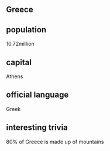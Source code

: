 ## Greece
## population
10.72million

## capital
Athens
 
## official language
Greek

## interesting trivia
80% of Greece is made up of mountains


